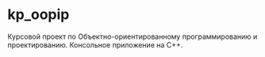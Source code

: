 # kp_oopip
Курсовой проект по Объектно-ориентированному программированию и проектированию. Консольное приложение на C++.
